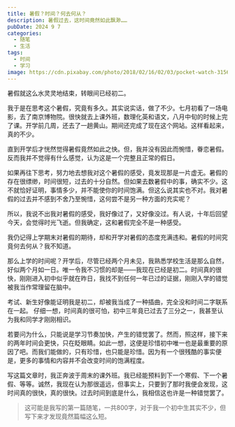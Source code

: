 ```yaml
---
title: 暑假？时间？何去何从？
description: 暑假过去，这时间竟然如此飘渺……
pubDate: 2024 9 7
categories:
  - 随笔
  - 生活
tags:
  - 时间
  - 学习
image: https://cdn.pixabay.com/photo/2018/02/16/02/03/pocket-watch-3156771_640.jpg
---
```

暑假就这么水灵灵地结束，转眼间已经初二。

我于是在思考这个暑假，究竟有多久。其实说实话，做了不少。七月初看了一场电影，去了南京博物院。很快就去上课外班，数理化英和语文，八月中旬的时候上完了课。开学前几周，还去了一趟黄山。期间还完成了现在这个网站。这样看起来，真的不少。

直到开学后才恍然觉得暑假竟然如此之快。但，我并没有因此而惋惜，眷恋暑假。反而我并不觉得有什么感觉，认为这是一个完整且正常的假日。

如果再往下思考，努力地去想我对这个暑假的感受，竟发现那是一片虚无。暑假的存在很缥缈，时间很短，过去的十分自然。但如果去数暑假中的事，确实不少。这不就恰好证明，事情多少，并不能使你的时间饱满。但这么说其实也不对。我对暑假的过去并不感到不舍乃至惋惜，这何尝不是另一种方面的充实呢？

所以，我说不出我对暑假的感受，我好像过了，又好像没过。有人说，十年后回望今天，会觉得时光飞逝。但我确定，这和暑假完全不是一种感受。

我仍记得上学期末对暑假的期待，却和开学对暑假的态度充满违和。暑假的时间究竟何去何从？我不知道。

那么上学的时间呢？开学后，尽管已经两个月未见，我熟悉学校生活是那么自然，好似两个月如一日。唯一令我不习惯的却是——我现在已经是初二。时间真的很快，刚刚进入初中似乎就在昨日，我找不到任何一年已过的证据，刚刚入学的错觉被我当作常理留在脑中。

考试、新生好像能证明我是初二，却被我当成了一种插曲，完全没和时间二字联系在一起。 仔细一想，时间真的很可怕，初中三年竟已过去了三分之一，我甚至认为我和同学才刚刚相识。

若要问为什么，只能说是学习节奏加快，产生的错觉罢了。然而，照这样，接下来的两年时间会更快，只在眨眼睛。如此一想，这便是珍惜初中唯一也是最重要的原因了吧。而我们能做的，只有珍惜，也只能是珍惜。因为有一个很残酷的事实便是，更多的事情和内容并不会改变时间的饱满程度。

写这篇文章时，我正奔波于周末的课外班。我已经能预料到下一个寒假、下一个暑假、等等。诚然，我现在认为那很遥远，但事实上，只要到了那时我便会发现，这时间真的很快，真的很快。过去时间到底是什么，我相信这也许是一种错觉罢了。

> 这可能是我写的第一篇随笔，一共800字，对于我一个初中生其实不少，但写下来才发现竟然篇幅这么短。